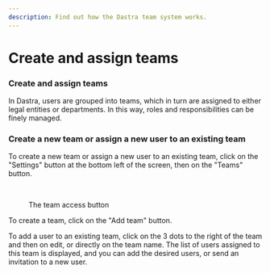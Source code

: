 ```yaml
---
description: Find out how the Dastra team system works.
---
```


# Create and assign teams

### Create and assign teams&#x20;

In Dastra, users are grouped into teams, which in turn are assigned to either legal entities or departments. In this way, roles and responsibilities can be finely managed.&#x20;

### Create a new team or assign a new user to an existing team

To create a new team or assign a new user to an existing team, click on the "Settings" button at the bottom left of the screen, then on the "Teams" button.

<figure><img src="../../.gitbook/assets/Capture d’écran 2023-06-06 à 11.28.52.png" alt="" width="285"><figcaption><p>The team access button</p></figcaption></figure>

To create a team, click on the "Add team" button.&#x20;

To add a user to an existing team, click on the 3 dots to the right of the team and then on edit, or directly on the team name. The list of users assigned to this team is displayed, and you can add the desired users, or send an invitation to a new user.

